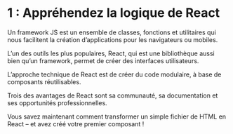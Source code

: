 # 1 : Appréhendez la logique de React

Un framework JS est un ensemble de classes, fonctions et utilitaires qui nous facilitent la création d’applications pour les navigateurs ou mobiles.

L’un des outils les plus populaires, React, qui est une bibliothèque aussi bien qu’un framework, permet de créer des interfaces utilisateurs.

L’approche technique de React est de créer du code modulaire, à base de composants réutilisables.

Trois des avantages de React sont sa communauté, sa documentation et ses opportunités professionnelles.

Vous savez maintenant comment transformer un simple fichier de HTML en React – et avez créé votre premier composant !


